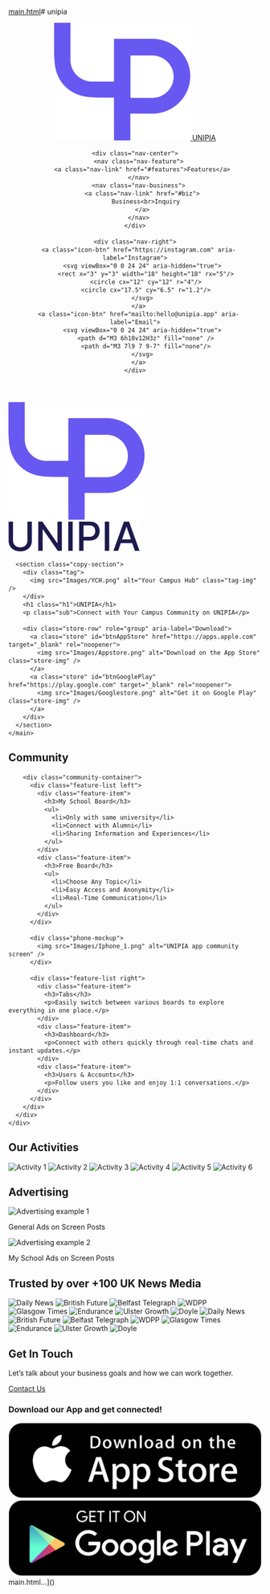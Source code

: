 [main.html](https://github.com/user-attachments/files/21919730/main.html)# unipia

<!doctype html>
<html lang="ko">
<head>
  <meta charset="utf-8" />
  <meta name="viewport" content="width=device-width, initial-scale=1" />
  <title>UNIPIA – Your Campus Hub</title>
  <link rel="stylesheet" href="Page_1.css" />
</head>
<body>
  <header class="nav" role="navigation" aria-label="Top">
    <a href="#" class="brand nav-left" aria-label="UNIPIA Home">
      <img src="Images/U로고.png" alt="UNIPIA" class="brand-logo" />
      <span class="brand-text">UNIPIA</span>
    </a>

    <div class="nav-center">
      <nav class="nav-feature">
        <a class="nav-link" href="#features">Features</a>
      </nav>
      <nav class="nav-business">
        <a class="nav-link" href="#biz">
          Business<br>Inquiry
        </a>
      </nav>
    </div>

    <div class="nav-right">
      <a class="icon-btn" href="https://instagram.com" aria-label="Instagram">
        <svg viewBox="0 0 24 24" aria-hidden="true">
          <rect x="3" y="3" width="18" height="18" rx="5"/>
          <circle cx="12" cy="12" r="4"/>
          <circle cx="17.5" cy="6.5" r="1.2"/>
        </svg>
      </a>
      <a class="icon-btn" href="mailto:hello@unipia.app" aria-label="Email">
        <svg viewBox="0 0 24 24" aria-hidden="true">
          <path d="M3 6h18v12H3z" fill="none" />
          <path d="M3 7l9 7 9-7" fill="none"/>
        </svg>
      </a>
    </div>
  </header>

  <div class="hero-area-wrapper">
    <main class="hero">
      <section class="logo-wrap">
        <div class="logo-card">
          <img src="Images/U로고.png" alt="UNIPIA 로고" class="logo-img" />
          <div class="wordmark">
            <img src="Images/Unipia_font.png" alt="UNIPIA Wordmark" class="wordmark-img" />
          </div>
        </div>
      </section>
  
      <section class="copy-section">
        <div class="tag">
          <img src="Images/YCH.png" alt="Your Campus Hub" class="tag-img" />
        </div>
        <h1 class="h1">UNIPIA</h1>
        <p class="sub">Connect with Your Campus Community on UNIPIA</p>
    
        <div class="store-row" role="group" aria-label="Download">
          <a class="store" id="btnAppStore" href="https://apps.apple.com" target="_blank" rel="noopener">
            <img src="Images/Appstore.png" alt="Download on the App Store" class="store-img" />
          </a>
          <a class="store" id="btnGooglePlay" href="https://play.google.com" target="_blank" rel="noopener">
            <img src="Images/Googlestore.png" alt="Get it on Google Play" class="store-img" />
          </a>
        </div>
      </section>
    </main>
  </div> <section class="section community">
    <div class="container">
      <div class="community-body">
        <h2 class="community-title">Community</h2>
    
        <div class="community-container">
          <div class="feature-list left">
            <div class="feature-item">
              <h3>My School Board</h3>
              <ul>
                <li>Only with same university</li>
                <li>Connect with Alumni</li>
                <li>Sharing Information and Experiences</li>
              </ul>
            </div>
            <div class="feature-item">
              <h3>Free Board</h3>
              <ul>
                <li>Choose Any Topic</li>
                <li>Easy Access and Anonymity</li>
                <li>Real-Time Communication</li>
              </ul>
            </div>
          </div>
    
          <div class="phone-mockup">
            <img src="Images/Iphone_1.png" alt="UNIPIA app community screen" />
          </div>
    
          <div class="feature-list right">
            <div class="feature-item">
              <h3>Tabs</h3>
              <p>Easily switch between various boards to explore everything in one place.</p>
            </div>
            <div class="feature-item">
              <h3>Dashboard</h3>
              <p>Connect with others quickly through real-time chats and instant updates.</p>
            </div>
            <div class="feature-item">
              <h3>Users & Accounts</h3>
              <p>Follow users you like and enjoy 1:1 conversations.</p>
            </div>
          </div>
        </div>
      </div>
    </div>
  </section>

  <section class="section activities">
    <h2 class="section-title">Our Activities</h2>
    <div class="photo-gallery">
      <img src="https://i.imgur.com/k2Hl4iJ.jpeg" alt="Activity 1">
      <img src="https://i.imgur.com/MNO4k8y.jpeg" alt="Activity 2">
      <img src="https://i.imgur.com/007hD1C.jpeg" alt="Activity 3">
      <img src="https://i.imgur.com/L12sK1c.jpeg" alt="Activity 4">
      <img src="https://i.imgur.com/k22lqYd.jpeg" alt="Activity 5">
      <img src="https://i.imgur.com/s6p5m1y.jpeg" alt="Activity 6">
    </div>
  </section>
  
  <section class="section advertising">
    <h2 class="section-title">Advertising</h2>
    <div class="ad-container">
      <div class="ad-item">
        <img src="https://i.imgur.com/V75M6j8.png" alt="Advertising example 1" class="ad-mockup">
        <p>General Ads on Screen Posts</p>
      </div>
      <div class="ad-item">
        <img src="https://i.imgur.com/fL8kZ2T.png" alt="Advertising example 2" class="ad-mockup">
        <p>My School Ads on Screen Posts</p>
      </div>
    </div>
  </section>
  
  <section class="section trusted-by">
    <h2 class="section-title">Trusted by over +100 UK News Media</h2>
    <div class="logo-slider">
      <div class="logo-track">
        <img src="https://i.imgur.com/9S0nN5B.png" alt="Daily News">
        <img src="https://i.imgur.com/Fw5t2uH.png" alt="British Future">
        <img src="https://i.imgur.com/Jd3fP7X.png" alt="Belfast Telegraph">
        <img src="https://i.imgur.com/7g8hY6T.png" alt="WDPP">
        <img src="https://i.imgur.com/b9kL0vN.png" alt="Glasgow Times">
        <img src="https://i.imgur.com/c1oP4rD.png" alt="Endurance">
        <img src="https://i.imgur.com/d5qR6sE.png" alt="Ulster Growth">
        <img src="https://i.imgur.com/E7fT8gH.png" alt="Doyle">
        <img src="https://i.imgur.com/9S0nN5B.png" alt="Daily News">
        <img src="https://i.imgur.com/Fw5t2uH.png" alt="British Future">
        <img src="https://i.imgur.com/Jd3fP7X.png" alt="Belfast Telegraph">
        <img src="https://i.imgur.com/7g8hY6T.png" alt="WDPP">
        <img src="https://i.imgur.com/b9kL0vN.png" alt="Glasgow Times">
        <img src="https://i.imgur.com/c1oP4rD.png" alt="Endurance">
        <img src="https://i.imgur.com/d5qR6sE.png" alt="Ulster Growth">
        <img src="https://i.imgur.com/E7fT8gH.png" alt="Doyle">
      </div>
    </div>
  </section>
  
  <section class="get-in-touch">
    <h2>Get In Touch</h2>
    <p>Let’s talk about your business goals and how we can work together.</p>
    <a href="mailto:hello@unipia.app" class="cta-button">Contact Us</a>
  </section>
  
  <footer class="footer">
    <h3>Download our App and get connected!</h3>
    <div class="store-row">
      <a class="store" href="https://apps.apple.com" target="_blank" rel="noopener">
        <img src="Images/Appstore.png" alt="Download on the App Store" class="store-img" />
      </a>
      <a class="store" href="https://play.google.com" target="_blank" rel="noopener">
        <img src="Images/Googlestore.png" alt="Get it on Google Play" class="store-img" />
      </a>
    </div>
  </footer>

  <script src="app.js"></script>
</body>
</html>main.html…]()
